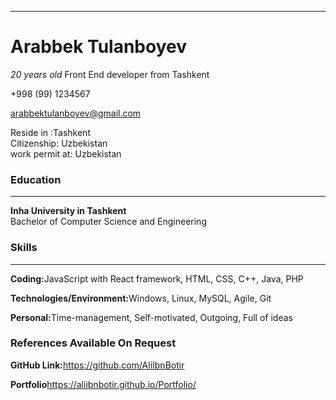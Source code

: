 <hr>
<h1>Arabbek Tulanboyev</h1>
<p><i>20 years old</i> Front End developer from Tashkent</p>
<p>+998 (99) 1234567</p>
<p><a href="mailto:1910287.arabbek.tulanboyev@gmail.com? subject=Resume">arabbektulanboyev@gmail.com</a></p>
<p>Reside in :Tashkent<br />Citizenship: Uzbekistan<br /> work permit at: Uzbekistan</p>
<h3 style={ color:blue; text-transform:uppercase; }>Education</h3>
<hr>
<p><b>Inha University in Tashkent</b><br />Bachelor of Computer Science and Engineering</p>
<h3 style={color:blue}>Skills</h3>
<hr>
<p><b>Coding:</b>JavaScript with React framework, HTML, CSS, C++, Java, PHP</p>
<p><b>Technologies/Environment:</b>Windows, Linux, MySQL, Agile, Git</p>
<p><b>Personal:</b>Time-management, Self-motivated, Outgoing, Full of ideas</p>
<h3 style= { color : blue; text-transform : uppercase; }>References Available On Request</h3>
<p><b>GitHub Link:</b><a href="https://github.com/AliIbnBotir">https://github.com/AliIbnBotir</a></p>
<p><b>Portfolio</b><a href="https://aliibnbotir.github.io/Portfolio/">https://aliibnbotir.github.io/Portfolio/</a></p>





